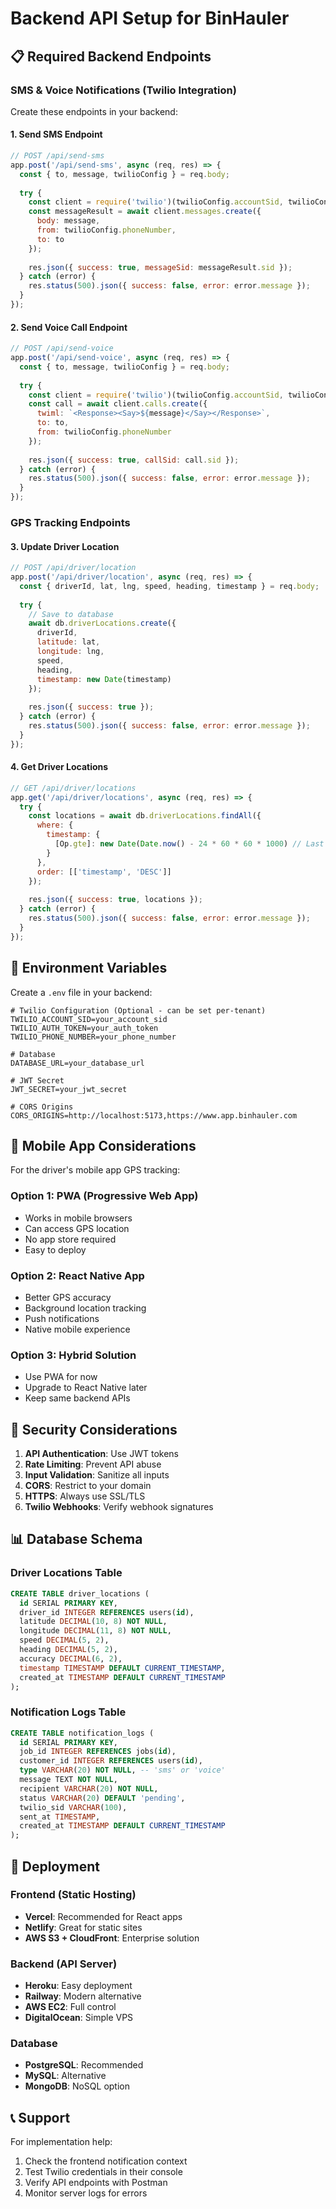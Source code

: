 # Backend API Setup for BinHauler

## 📋 Required Backend Endpoints

### SMS & Voice Notifications (Twilio Integration)

Create these endpoints in your backend:

#### 1. Send SMS Endpoint
```javascript
// POST /api/send-sms
app.post('/api/send-sms', async (req, res) => {
  const { to, message, twilioConfig } = req.body;
  
  try {
    const client = require('twilio')(twilioConfig.accountSid, twilioConfig.authToken);
    const messageResult = await client.messages.create({
      body: message,
      from: twilioConfig.phoneNumber,
      to: to
    });
    
    res.json({ success: true, messageSid: messageResult.sid });
  } catch (error) {
    res.status(500).json({ success: false, error: error.message });
  }
});
```

#### 2. Send Voice Call Endpoint
```javascript
// POST /api/send-voice
app.post('/api/send-voice', async (req, res) => {
  const { to, message, twilioConfig } = req.body;
  
  try {
    const client = require('twilio')(twilioConfig.accountSid, twilioConfig.authToken);
    const call = await client.calls.create({
      twiml: `<Response><Say>${message}</Say></Response>`,
      to: to,
      from: twilioConfig.phoneNumber
    });
    
    res.json({ success: true, callSid: call.sid });
  } catch (error) {
    res.status(500).json({ success: false, error: error.message });
  }
});
```

### GPS Tracking Endpoints

#### 3. Update Driver Location
```javascript
// POST /api/driver/location
app.post('/api/driver/location', async (req, res) => {
  const { driverId, lat, lng, speed, heading, timestamp } = req.body;
  
  try {
    // Save to database
    await db.driverLocations.create({
      driverId,
      latitude: lat,
      longitude: lng,
      speed,
      heading,
      timestamp: new Date(timestamp)
    });
    
    res.json({ success: true });
  } catch (error) {
    res.status(500).json({ success: false, error: error.message });
  }
});
```

#### 4. Get Driver Locations
```javascript
// GET /api/driver/locations
app.get('/api/driver/locations', async (req, res) => {
  try {
    const locations = await db.driverLocations.findAll({
      where: {
        timestamp: {
          [Op.gte]: new Date(Date.now() - 24 * 60 * 60 * 1000) // Last 24 hours
        }
      },
      order: [['timestamp', 'DESC']]
    });
    
    res.json({ success: true, locations });
  } catch (error) {
    res.status(500).json({ success: false, error: error.message });
  }
});
```

## 🔧 Environment Variables

Create a `.env` file in your backend:

```env
# Twilio Configuration (Optional - can be set per-tenant)
TWILIO_ACCOUNT_SID=your_account_sid
TWILIO_AUTH_TOKEN=your_auth_token
TWILIO_PHONE_NUMBER=your_phone_number

# Database
DATABASE_URL=your_database_url

# JWT Secret
JWT_SECRET=your_jwt_secret

# CORS Origins
CORS_ORIGINS=http://localhost:5173,https://www.app.binhauler.com
```

## 📱 Mobile App Considerations

For the driver's mobile app GPS tracking:

### Option 1: PWA (Progressive Web App)
- Works in mobile browsers
- Can access GPS location
- No app store required
- Easy to deploy

### Option 2: React Native App
- Better GPS accuracy
- Background location tracking
- Push notifications
- Native mobile experience

### Option 3: Hybrid Solution
- Use PWA for now
- Upgrade to React Native later
- Keep same backend APIs

## 🔐 Security Considerations

1. **API Authentication**: Use JWT tokens
2. **Rate Limiting**: Prevent API abuse
3. **Input Validation**: Sanitize all inputs
4. **CORS**: Restrict to your domain
5. **HTTPS**: Always use SSL/TLS
6. **Twilio Webhooks**: Verify webhook signatures

## 📊 Database Schema

### Driver Locations Table
```sql
CREATE TABLE driver_locations (
  id SERIAL PRIMARY KEY,
  driver_id INTEGER REFERENCES users(id),
  latitude DECIMAL(10, 8) NOT NULL,
  longitude DECIMAL(11, 8) NOT NULL,
  speed DECIMAL(5, 2),
  heading DECIMAL(5, 2),
  accuracy DECIMAL(6, 2),
  timestamp TIMESTAMP DEFAULT CURRENT_TIMESTAMP,
  created_at TIMESTAMP DEFAULT CURRENT_TIMESTAMP
);
```

### Notification Logs Table
```sql
CREATE TABLE notification_logs (
  id SERIAL PRIMARY KEY,
  job_id INTEGER REFERENCES jobs(id),
  customer_id INTEGER REFERENCES users(id),
  type VARCHAR(20) NOT NULL, -- 'sms' or 'voice'
  message TEXT NOT NULL,
  recipient VARCHAR(20) NOT NULL,
  status VARCHAR(20) DEFAULT 'pending',
  twilio_sid VARCHAR(100),
  sent_at TIMESTAMP,
  created_at TIMESTAMP DEFAULT CURRENT_TIMESTAMP
);
```

## 🚀 Deployment

### Frontend (Static Hosting)
- **Vercel**: Recommended for React apps
- **Netlify**: Great for static sites
- **AWS S3 + CloudFront**: Enterprise solution

### Backend (API Server)
- **Heroku**: Easy deployment
- **Railway**: Modern alternative
- **AWS EC2**: Full control
- **DigitalOcean**: Simple VPS

### Database
- **PostgreSQL**: Recommended
- **MySQL**: Alternative
- **MongoDB**: NoSQL option

## 📞 Support

For implementation help:
1. Check the frontend notification context
2. Test Twilio credentials in their console
3. Verify API endpoints with Postman
4. Monitor server logs for errors
```